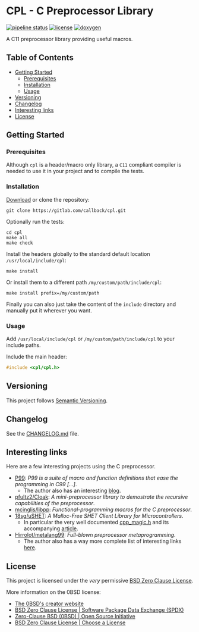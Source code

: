 # CPL - C Preprocessor Library

[![pipeline status](https://gitlab.com/callback/cpl/badges/master/pipeline.svg)](https://gitlab.com/callback/cpl/-/commits/master)
[![license](https://img.shields.io/badge/license-0BSD-blue)](LICENSE)
[![doxygen](https://img.shields.io/badge/doc-doxygen-blue)](https://callback.gitlab.io/cpl)

A C11 preprocessor library providing useful macros.

## Table of Contents

- [Getting Started](#getting-started)
  - [Prerequisites](#prerequisites)
  - [Installation](#installation)
  - [Usage](#usage)
- [Versioning](#versioning)
- [Changelog](#changelog)
- [Interesting links](#interesting-links)
- [License](#license)

## Getting Started

### Prerequisites

Although `cpl` is a header/macro only library, a `C11` compliant compiler is
needed to use it in your project and to compile the tests.

### Installation

[Download](https://gitlab.com/callback/cpl/-/archive/develop/cpl-develop.zip) or
clone the repository:

```
git clone https://gitlab.com/callback/cpl.git
```

Optionally run the tests:

```
cd cpl
make all
make check
```

Install the headers globally to the standard default location `/usr/local/include/cpl`:

```
make install
```

Or install them to a different path `/my/custom/path/include/cpl`:

```
make install prefix=/my/custom/path
```

Finally you can also just take the content of the `include` directory and
manually put it wherever you want.

### Usage

Add `/usr/local/include/cpl` or `/my/custom/path/include/cpl` to your include
paths.

Include the main header:

```c
#include <cpl/cpl.h>
```

## Versioning

This project follows [Semantic Versioning](https://semver.org/spec/v2.0.0.html).

## Changelog

See the [CHANGELOG.md](CHANGELOG.md) file.

## Interesting links

Here are a few interesting projects using the C preprocessor.

- [P99](https://gitlab.inria.fr/gustedt/p99): _P99 is a suite of macro and function definitions that ease the programming in C99 [...]_.
  - The author also has an interesting [blog](https://gustedt.wordpress.com/).
- [pfultz2/Cloak](https://github.com/pfultz2/Cloak/wiki/C-Preprocessor-tricks,-tips,-and-idioms): _A mini-preprocessor library to demostrate the recursive capabilities of the preprocessor_.
- [mcinglis/libpp](https://github.com/mcinglis/libpp): _Functional-programming macros for the C preprocessor_.
- [18sg/uSHET](https://github.com/18sg/uSHET): _A Malloc-Free SHET Client Library for Microcontrollers_.
  - In particular the very well documented [cpp_magic.h](https://github.com/18sg/uSHET/blob/master/lib/cpp_magic.h) and its accompanying [article](http://jhnet.co.uk/articles/cpp_magic).
- [Hirrolot/metalang99](https://github.com/Hirrolot/metalang99): _Full-blown preprocessor metaprogramming_.
  - The author also has a way more complete list of interesting links [here](https://github.com/Hirrolot/awesome-c-preprocessor).

## License

This project is licensed under the _very_ permissive [BSD Zero Clause License](LICENSE).

More information on the 0BSD license:

- [The 0BSD's creator website](https://landley.net/toybox/license.html)
- [BSD Zero Clause License | Software Package Data Exchange (SPDX)](https://spdx.org/licenses/0BSD.html)
- [Zero-Clause BSD (0BSD) | Open Source Initiative](https://opensource.org/licenses/0BSD)
- [BSD Zero Clause License | Choose a License](https://choosealicense.com/licenses/0bsd/)
